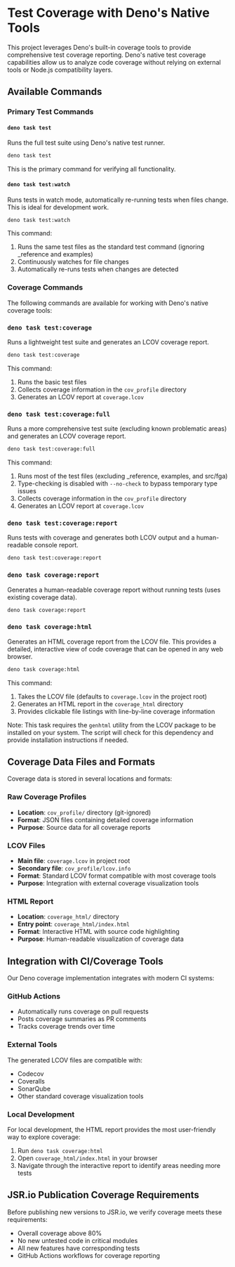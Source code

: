 # Test Coverage with Deno's Native Tools

This project leverages Deno's built-in coverage tools to provide comprehensive
test coverage reporting. Deno's native test coverage capabilities allow us to
analyze code coverage without relying on external tools or Node.js compatibility
layers.

## Available Commands

### Primary Test Commands

#### `deno task test`

Runs the full test suite using Deno's native test runner.

```sh
deno task test
```

This is the primary command for verifying all functionality.

#### `deno task test:watch`

Runs tests in watch mode, automatically re-running tests when files change. This
is ideal for development work.

```sh
deno task test:watch
```

This command:

1. Runs the same test files as the standard test command (ignoring _reference
   and examples)
2. Continuously watches for file changes
3. Automatically re-runs tests when changes are detected

### Coverage Commands

The following commands are available for working with Deno's native coverage
tools:

### `deno task test:coverage`

Runs a lightweight test suite and generates an LCOV coverage report.

```sh
deno task test:coverage
```

This command:

1. Runs the basic test files
2. Collects coverage information in the `cov_profile` directory
3. Generates an LCOV report at `coverage.lcov`

### `deno task test:coverage:full`

Runs a more comprehensive test suite (excluding known problematic areas) and
generates an LCOV coverage report.

```sh
deno task test:coverage:full
```

This command:

1. Runs most of the test files (excluding _reference, examples, and src/fga)
2. Type-checking is disabled with `--no-check` to bypass temporary type issues
3. Collects coverage information in the `cov_profile` directory
4. Generates an LCOV report at `coverage.lcov`

### `deno task test:coverage:report`

Runs tests with coverage and generates both LCOV output and a human-readable
console report.

```sh
deno task test:coverage:report
```

### `deno task coverage:report`

Generates a human-readable coverage report without running tests (uses existing
coverage data).

```sh
deno task coverage:report
```

### `deno task coverage:html`

Generates an HTML coverage report from the LCOV file. This provides a detailed,
interactive view of code coverage that can be opened in any web browser.

```sh
deno task coverage:html
```

This command:

1. Takes the LCOV file (defaults to `coverage.lcov` in the project root)
2. Generates an HTML report in the `coverage_html` directory
3. Provides clickable file listings with line-by-line coverage information

Note: This task requires the `genhtml` utility from the LCOV package to be
installed on your system. The script will check for this dependency and provide
installation instructions if needed.

## Coverage Data Files and Formats

Coverage data is stored in several locations and formats:

### Raw Coverage Profiles

- **Location**: `cov_profile/` directory (git-ignored)
- **Format**: JSON files containing detailed coverage information
- **Purpose**: Source data for all coverage reports

### LCOV Files

- **Main file**: `coverage.lcov` in project root
- **Secondary file**: `cov_profile/lcov.info`
- **Format**: Standard LCOV format compatible with most coverage tools
- **Purpose**: Integration with external coverage visualization tools

### HTML Report

- **Location**: `coverage_html/` directory
- **Entry point**: `coverage_html/index.html`
- **Format**: Interactive HTML with source code highlighting
- **Purpose**: Human-readable visualization of coverage data

## Integration with CI/Coverage Tools

Our Deno coverage implementation integrates with modern CI systems:

### GitHub Actions

- Automatically runs coverage on pull requests
- Posts coverage summaries as PR comments
- Tracks coverage trends over time

### External Tools

The generated LCOV files are compatible with:

- Codecov
- Coveralls
- SonarQube
- Other standard coverage visualization tools

### Local Development

For local development, the HTML report provides the most user-friendly way to
explore coverage:

1. Run `deno task coverage:html`
2. Open `coverage_html/index.html` in your browser
3. Navigate through the interactive report to identify areas needing more tests

## JSR.io Publication Coverage Requirements

Before publishing new versions to JSR.io, we verify coverage meets these
requirements:

- Overall coverage above 80%
- No new untested code in critical modules
- All new features have corresponding tests
- GitHub Actions workflows for coverage reporting

